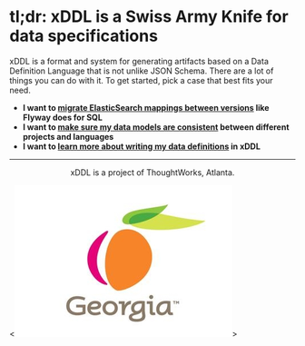 tl;dr: xDDL is a Swiss Army Knife for data specifications
=========================================================


xDDL is a format and system for generating artifacts based on a Data Definition Language that is not unlike JSON Schema.
There are a lot of things you can do with it. To get started, pick a case that best fits your need.


 * **I want to [migrate ElasticSearch mappings between versions](./elasticsearch) like Flyway does for SQL**
 * **I want to [make sure my data models are consistent](./models) between different projects and languages**
 * **I want to [learn more about writing my data definitions](./specification) in xDDL**     



----------
<p style="text-align: center;">
 xDDL is a project of ThoughtWorks, Atlanta.

 <![Georgia](georgia.jpg)>    
   
</p>

